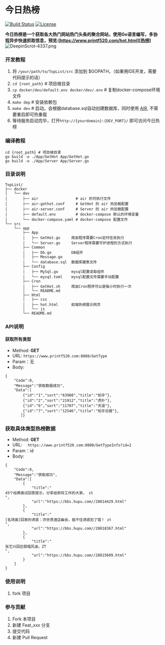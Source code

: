 # 今日热榜

[![Build Status](https://travis-ci.com/async-rs/async-std.svg?branch=master)](https://github.com/tophubs/TopList/)
[![License](https://img.shields.io/badge/license-MIT%2FApache--2.0-blue.svg)](https://github.com/tophubs/TopList/)

**今日热榜是一个获取各大热门网站热门头条的聚合网站，使用Go语言编写，多协程异步快速抓取信息，预览:[https://www.printf520.com/hot.html][热榜]**
![DeepinScrot-4337.png](https://i.loli.net/2019/08/05/PjX2nqWAgM5xsL4.png)

### 开发教程

1. 将 `/your/path/to/TopList/src` 添加到 $GOPATH，（如果用IDE开发，需要代码提示的话）
2. `cd {root_path}` # 项目根目录
3. `cp docker/dev/default.env docker/dev/.env` # 复制docker-compose环境文件
4. `make dep` # 安装依赖包
5. `make dev` # 启动。会根据database.sql自动创建数据库，同时使用 [AIR](https://github.com/cosmtrek/air), 不需要重启即可热重载
6. 等待服务启动完毕，打开`http://{yourdomain}:{DEV_PORT}/` 即可访问今日热榜

### 编译教程
```
cd {root_path} # 项目根目录
go build -o ./App/GetHot App/GetHot.go
go build -o ./App/Server App/Server.go
```

### 目录说明

```
TopList/
├── docker
│   └── dev
│       ├── air                 # air 的可执行文件
│       ├── air-gethot.conf     # GetHot 的 air 热加载配置
│       ├── air-server.conf     # Server 的 air 热加载配置
│       ├── default.env         # docker-compose 默认的环境变量
│       └── docker-compose.yaml # docker-compose 配置文件
└── src
    └── app
        ├── App
        │   ├── GetHot.go     爬虫程序需要Cron定时任务执行
        │   └── Server.go     Server程序需要守护进程的方式执行
        ├── Common
        │   ├── Db.go         DB组件
        │   ├── Message.go
        │   └── database.sql  数据库建表文件
        ├── Config
        │   ├── MySql.go      mysql配置读取组件
        │   └── mysql.toml    mysql配置文件需要手动配置
        ├── Cron
        │   ├── GetHot.sh     爬虫Cron程序可以是每小时执行一次
        │   └── README.md
        ├── Html
        │   ├── css
        │   ├── hot.html      前端热榜展示网页
        │   └── js
        └── README.md
```

### API说明

#### 获取所有类型
- Method: **GET**
- URL:  ```https://www.printf520.com:8080/GetType```
- Param：无
- Body:
```
{
    "Code":0,
    "Message":"获取数据成功",
    "Data":[
        {"id":"1","sort":"63908","title":"知乎"},
        {"id":"2","sort":"21912","title":"虎扑"},
        {"id":"6","sort":"11707","title":"天涯"},
        {"id":"7","sort":"12546","title":"知乎日报"},
       ]}
```


### 获取具体类型热榜数据
- Method: **GET**
- URL:  ```  https://www.printf520.com:8080/GetTypeInfo?id=2```
- Param：id
- Body:
```
{
    "Code":0,
    "Message":"获取成功",
    "Data":[
        {
            "title":"
45个经典面试回答提示，分享给即将工作的大家。 zt
",
            "url":"https://bbs.hupu.com//28814429.html"
        },
        {
            "title":"
[名场面]回家的诱惑：洪世贤酒店幽会，抵不住诱惑犯了错！ zt
",
            "url":"https://bbs.hupu.com//28818367.html"
        },
        {
            "title":"
张艺兴回应假唱风波。ZT
",
            "url":"https://bbs.hupu.com//28815609.html"
        }
    ]
}
```


### 使用说明

1. fork 项目

### 参与贡献

1. Fork 本项目
2. 新建 Feat_xxx 分支
3. 提交代码
4. 新建 Pull Request


[热榜]: https://www.printf520.com/hot.html